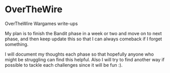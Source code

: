 # OverTheWire
OverTheWire Wargames write-ups

My plan is to finish the Bandit phase in a week or two and move on to next phase, and then keep update this so that I can always comeback if I forget something.

I will document my thoughts each phase so that hopefully anyone who might be struggling can find this helpful.
Also I will try to find another way if possible to tackle each challenges since it will be fun :).
